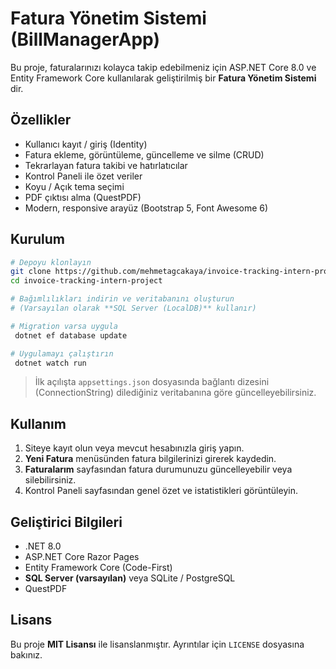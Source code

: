 # Fatura Yönetim Sistemi (BillManagerApp)

Bu proje, faturalarınızı kolayca takip edebilmeniz için ASP.NET Core 8.0 ve Entity Framework Core kullanılarak geliştirilmiş bir **Fatura Yönetim Sistemi** dir.

## Özellikler

- Kullanıcı kayıt / giriş (Identity)
- Fatura ekleme, görüntüleme, güncelleme ve silme (CRUD)
- Tekrarlayan fatura takibi ve hatırlatıcılar
- Kontrol Paneli ile özet veriler
- Koyu / Açık tema seçimi
- PDF çıktısı alma (QuestPDF)
- Modern, responsive arayüz (Bootstrap 5, Font Awesome 6)

## Kurulum

```bash
# Depoyu klonlayın
git clone https://github.com/mehmetagcakaya/invoice-tracking-intern-project.git
cd invoice-tracking-intern-project

# Bağımlılıkları indirin ve veritabanını oluşturun
# (Varsayılan olarak **SQL Server (LocalDB)** kullanır)

# Migration varsa uygula
 dotnet ef database update

# Uygulamayı çalıştırın
 dotnet watch run
```

> İlk açılışta `appsettings.json` dosyasında bağlantı dizesini (ConnectionString) dilediğiniz veritabanına göre güncelleyebilirsiniz.

## Kullanım

1. Siteye kayıt olun veya mevcut hesabınızla giriş yapın.
2. **Yeni Fatura** menüsünden fatura bilgilerinizi girerek kaydedin.
3. **Faturalarım** sayfasından fatura durumunuzu güncelleyebilir veya silebilirsiniz.
4. Kontrol Paneli sayfasından genel özet ve istatistikleri görüntüleyin.

## Geliştirici Bilgileri

- .NET 8.0
- ASP.NET Core Razor Pages
- Entity Framework Core (Code-First)
- **SQL Server (varsayılan)** veya SQLite / PostgreSQL
- QuestPDF

## Lisans

Bu proje **MIT Lisansı** ile lisanslanmıştır. Ayrıntılar için `LICENSE` dosyasına bakınız.
